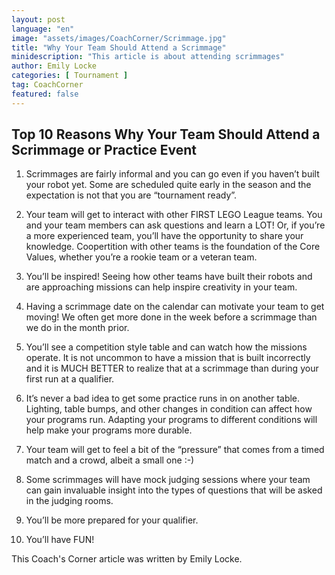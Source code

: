 ```yaml
---
layout: post
language: "en"
image: "assets/images/CoachCorner/Scrimmage.jpg"
title: "Why Your Team Should Attend a Scrimmage"
minidescription: "This article is about attending scrimmages"
author: Emily Locke
categories: [ Tournament ]
tag: CoachCorner
featured: false
---
```


## Top 10 Reasons Why Your Team Should Attend a Scrimmage or Practice Event

1) Scrimmages are fairly informal and you can go even if you haven’t built your robot yet.  Some are scheduled quite early in the season and the expectation is not that you are “tournament ready”.<br>

2) Your team will get to interact with other FIRST LEGO League teams.  You and your team members can ask questions and learn a LOT!  Or, if you’re a more experienced team, you’ll have the opportunity to share your knowledge.  Coopertition with other teams is the foundation of the Core Values, whether you’re a rookie team or a veteran team. <br>

3) You’ll be inspired!  Seeing how other teams have built their robots and are approaching missions can help inspire creativity in your team.<br>

4) Having a scrimmage date on the calendar can motivate your team to get moving!  We often get more done in the week before a scrimmage than we do in the month prior.<br>

5) You’ll see a competition style table and can watch how the missions operate.  It is not uncommon to have a mission that is built incorrectly and it is MUCH BETTER to realize that at a scrimmage than during your first run at a qualifier.<br>

6) It’s never a bad idea to get some practice runs in on another table.  Lighting, table bumps, and other changes in condition can affect how your programs run.  Adapting your programs to different conditions will help make your programs more durable.<br>

7) Your team will get to feel a bit of the “pressure” that comes from a timed match and a crowd, albeit a small one :-) <br>

8) Some scrimmages will have mock judging sessions where your team can gain invaluable insight into the types of questions that will be asked in the judging rooms.<br>

9) You’ll be more prepared for your qualifier.<br>

10) You’ll have FUN! <br>

This Coach's Corner article was written by Emily Locke.
